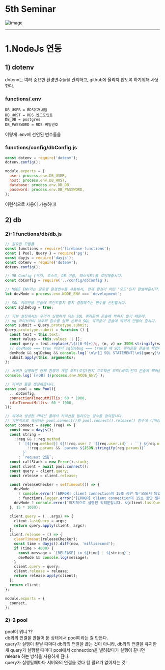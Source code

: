 # 5th Seminar

![image](https://user-images.githubusercontent.com/49263163/142656865-ea7083be-f9a1-4b78-90f0-8a4e3ea12234.png)

---

# 1.NodeJs 연동

## 1) dotenv

dotenv는 여러 중요한 환경변수들을 관리하고, github에 올리지 않도록 하기위해 사용한다.

### functions/.env

```
DB_USER = RDS유저네임
DB_HOST = RDS 엔드포인트
DB_DB = postgres
DB_PASSWORD = RDS 비밀번호
```

이렇게 .env에 선언된 변수들을

### functions/config/dbConfig.js

```javascript
const dotenv = require('dotenv');
dotenv.config();

module.exports = {
  user: process.env.DB_USER,
  host: process.env.DB_HOST,
  database: process.env.DB_DB,
  password: process.env.DB_PASSWORD,
};
```

이런식으로 사용이 가능하다!

## 2) db

### 2)-1 functions/db/db.js

```javascript
// 필요한 모듈들
const functions = require('firebase-functions');
const { Pool, Query } = require('pg');
const dayjs = require('dayjs');
const dotenv = require('dotenv');
dotenv.config();

// DB Config (유저, 호스트, DB 이름, 패스워드)를 로딩해줍시다.
const dbConfig = require('../config/dbConfig');

// NODE_ENV라는 글로벌 환경변수를 사용해서, 현재 환경이 어떤 '모드'인지 판별해줍시다.
let devMode = process.env.NODE_ENV === 'development';

// SQL 쿼리문을 콘솔에 프린트할지 말지 결정해주는 변수를 선언합시다.
const sqlDebug = true;

// 기본 설정에서는 우리가 실행하게 되는 SQL 쿼리문이 콘솔에 찍히지 않기 때문에,
// pg 라이브러리 내부의 함수를 살짝 손봐서 SQL 쿼리문이 콘솔에 찍히게 만들어 줍시다.
const submit = Query.prototype.submit;
Query.prototype.submit = function () {
  const text = this.text;
  const values = this.values || [];
  const query = text.replace(/\$([0-9]+)/g, (m, v) => JSON.stringify(values[parseInt(v) - 1]));
  // devMode === true 이면서 sqlDebug === true일 때 SQL 쿼리문을 콘솔에 찍겠다는 분기입니다.
  devMode && sqlDebug && console.log(`\n\n[👻 SQL STATEMENT]\n${query}\n_________\n`);
  submit.apply(this, arguments);
};

// 서버가 실행되면 현재 환경이 개발 모드(로컬)인지 프로덕션 모드(배포)인지 콘솔에 찍어줍시다.
console.log(`[🔥DB] ${process.env.NODE_ENV}`);

// 커넥션 풀을 생성해줍니다.
const pool = new Pool({
  ...dbConfig,
  connectionTimeoutMillis: 60 * 1000,
  idleTimeoutMillis: 60 * 1000,
});

// 위에서 생성한 커넥션 풀에서 커넥션을 빌려오는 함수를 정의합니다.
// 기본적으로 제공되는 pool.connect()와 pool.connect().release() 함수에 디버깅용 메시지를 추가하는 작업입니다.
const connect = async (req) => {
  const now = dayjs();
  const string =
    !!req && !!req.method
      ? `[${req.method}] ${!!req.user ? `${req.user.id}` : ``} ${req.originalUrl}\n ${!!req.query && `query: ${JSON.stringify(req.query)}`} ${!!req.body && `body: ${JSON.stringify(req.body)}`} ${
          !!req.params && `params ${JSON.stringify(req.params)}`
        }`
      : `request 없음`;
  const callStack = new Error().stack;
  const client = await pool.connect();
  const query = client.query;
  const release = client.release;

  const releaseChecker = setTimeout(() => {
    devMode
      ? console.error('[ERROR] client connection이 15초 동안 릴리즈되지 않았습니다.', { callStack })
      : functions.logger.error('[ERROR] client connection이 15초 동안 릴리즈되지 않았습니다.', { callStack });
    devMode ? console.error(`마지막으로 실행된 쿼리문입니다. ${client.lastQuery}`) : functions.logger.error(`마지막으로 실행된 쿼리문입니다. ${client.lastQuery}`);
  }, 15 * 1000);

  client.query = (...args) => {
    client.lastQuery = args;
    return query.apply(client, args);
  };
  client.release = () => {
    clearTimeout(releaseChecker);
    const time = dayjs().diff(now, 'millisecond');
    if (time > 4000) {
      const message = `[RELEASE] in ${time} | ${string}`;
      devMode && console.log(message);
    }
    client.query = query;
    client.release = release;
    return release.apply(client);
  };
  return client;
};

module.exports = {
  connect,
};
```

###  2)-2 pool

pool이 뭐냐 ??  
db와의 연결을 만들어 둔 상태에서 pool이라는 걸 만든다.   
query가 실행이 끝날 때마다 db와의 연결을 끊는 것이 아니라, db와의 연결을 유지한 채 query가 실행될 때마다 pool에서  connection을 빌려왔다가 실행이 끝나면 release 하는 방식을 사용하게 된다.  
query가 실행될때마다 서버와의 연결을 껐다 킬 필요가 없어지는 것!  
